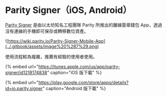 # Parity Signer（iOS, Android）

[Parity Signer](https://wiki.parity.io/Parity-Signer-Mobile-App) 是由以太坊知名工程團隊 Parity 所推出的離線簽章錢包 App，透過沒有連線的手機即可保存或轉移數位資產。

![https://wiki.parity.io/Parity-Signer-Mobile-App](../.gitbook/assets/image%20%287%29.png)

使用流程較為複雜，推薦有經驗的使用者使用。

{% embed url="https://itunes.apple.com/us/app/parity-signer/id1218174838" caption="iOS 版下載" %}

{% embed url="https://play.google.com/store/apps/details?id=io.parity.signer" caption="Android 版下載" %}



